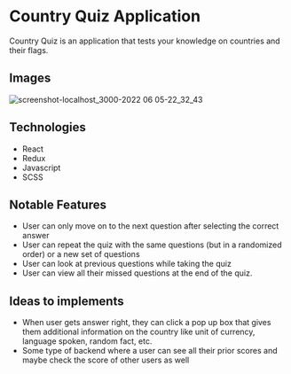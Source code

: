 # Country Quiz Application
Country Quiz is an application that tests your knowledge on countries and their flags.

## Images
![screenshot-localhost_3000-2022 06 05-22_32_43](https://user-images.githubusercontent.com/72288176/172100929-41f71646-03c6-49b5-bafe-613c8d6b3e07.png)


## Technologies
* React
* Redux
* Javascript
* SCSS


## Notable Features
* User can only move on to the next question after selecting the correct answer
* User can repeat the quiz with the same questions (but in a randomized order) or a new set of questions
* User can look at previous questions while taking the quiz
* User can view all their missed questions at the end of the quiz.

## Ideas to implements
* When user gets answer right, they can click a pop up box that gives them additional information on the country like unit of currency, language spoken, random fact, etc.
* Some type of backend where a user can see all their prior scores and maybe check the score of other users as well

